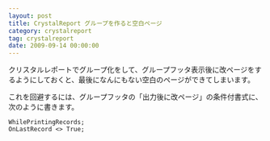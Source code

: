 ```yaml
---
layout: post
title: CrystalReport グループを作ると空白ページ
category: crystalreport
tag: crystalreport
date: 2009-09-14 00:00:00
---
```

 
 
クリスタルレポートでグループ化をして、グループフッタ表示後に改ページをするようにしておくと、最後になんにもない空白のページができてしまいます。


これを回避するには、グループフッタの「出力後に改ページ」の条件付書式に、次のように書きます。

```
WhilePrintingRecords;
OnLastRecord <> True;
```


